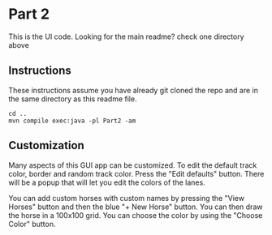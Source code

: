 # Part 2

This is the UI code. Looking for the main readme? check one directory above

## Instructions
These instructions assume you have already git cloned the repo and are in the same directory as this readme file.
```shell
cd ..
mvn compile exec:java -pl Part2 -am
```

## Customization

Many aspects of this GUI app can be customized. To edit the default track color, border and random track color. Press the
"Edit defaults" button. There will be a popup that will let you edit the colors of the lanes.

You can add custom horses with custom names by pressing the "View Horses" button and then the blue "+ New Horse" button.
You can then draw the horse in a 100x100 grid. You can choose the color by using the "Choose Color" button.
